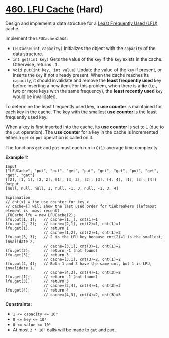 # [460. LFU Cache][link] (Hard)

[link]: https://leetcode.com/problems/lfu-cache/

Design and implement a data structure for a [Least Frequently Used
(LFU)](https://en.wikipedia.org/wiki/Least_frequently_used) cache.

Implement the `LFUCache` class:

- `LFUCache(int capacity)` Initializes the object with the `capacity` of the data structure.
- `int get(int key)` Gets the value of the `key` if the `key` exists in the cache. Otherwise, returns
`-1`.
- `void put(int key, int value)` Update the value of the `key` if present, or inserts the `key` if
not already present. When the cache reaches its `capacity`, it should invalidate and remove the
**least frequently used** key before inserting a new item. For this problem, when there is a **tie**
(i.e., two or more keys with the same frequency), the **least recently used** `key` would be
invalidated.

To determine the least frequently used key, a **use counter** is maintained for each key in the
cache. The key with the smallest **use counter** is the least frequently used key.

When a key is first inserted into the cache, its **use counter** is set to `1` (due to the `put`
operation). The **use counter** for a key in the cache is incremented either a `get` or `put`
operation is called on it.

The functions `get` and `put` must each run in `O(1)` average time complexity.

**Example 1:**

```
Input
["LFUCache", "put", "put", "get", "put", "get", "get", "put", "get", "get", "get"]
[[2], [1, 1], [2, 2], [1], [3, 3], [2], [3], [4, 4], [1], [3], [4]]
Output
[null, null, null, 1, null, -1, 3, null, -1, 3, 4]

Explanation
// cnt(x) = the use counter for key x
// cache=[] will show the last used order for tiebreakers (leftmost element is  most recent)
LFUCache lfu = new LFUCache(2);
lfu.put(1, 1);   // cache=[1,_], cnt(1)=1
lfu.put(2, 2);   // cache=[2,1], cnt(2)=1, cnt(1)=1
lfu.get(1);      // return 1
                 // cache=[1,2], cnt(2)=1, cnt(1)=2
lfu.put(3, 3);   // 2 is the LFU key because cnt(2)=1 is the smallest, invalidate 2.
                 // cache=[3,1], cnt(3)=1, cnt(1)=2
lfu.get(2);      // return -1 (not found)
lfu.get(3);      // return 3
                 // cache=[3,1], cnt(3)=2, cnt(1)=2
lfu.put(4, 4);   // Both 1 and 3 have the same cnt, but 1 is LRU, invalidate 1.
                 // cache=[4,3], cnt(4)=1, cnt(3)=2
lfu.get(1);      // return -1 (not found)
lfu.get(3);      // return 3
                 // cache=[3,4], cnt(4)=1, cnt(3)=3
lfu.get(4);      // return 4
                 // cache=[4,3], cnt(4)=2, cnt(3)=3
```

**Constraints:**

- `1 <= capacity <= 10⁴`
- `0 <= key <= 10⁵`
- `0 <= value <= 10⁹`
- At most `2 * 10⁵` calls will be made to `get` and `put`.

